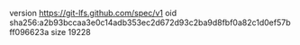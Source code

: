 version https://git-lfs.github.com/spec/v1
oid sha256:a2b93bccaa3e0c14adb353ec2d672d93c2ba9d8fbf0a82c1d0ef57bff096623a
size 19228

